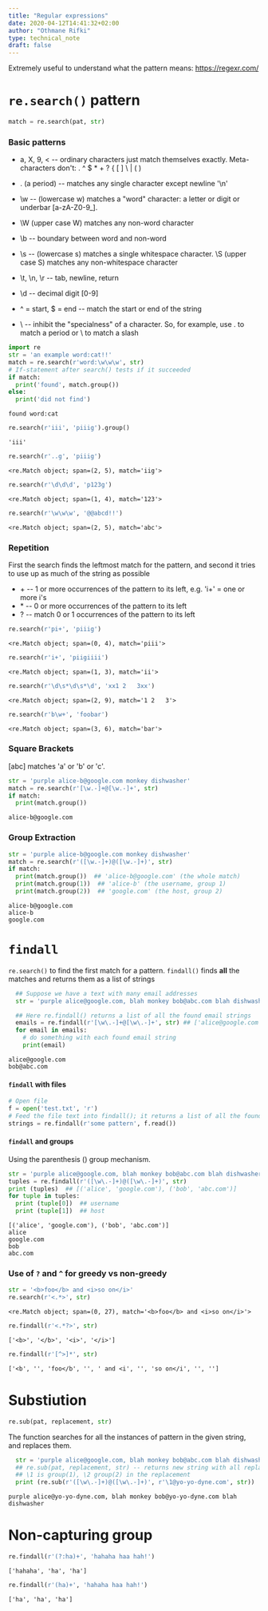 ```yaml
---
title: "Regular expressions"
date: 2020-04-12T14:41:32+02:00
author: "Othmane Rifki"
type: technical_note
draft: false
---
```

Extremely useful to understand what the pattern means: https://regexr.com/

# `re.search()` pattern
``` python
match = re.search(pat, str)
```

### Basic patterns

* a, X, 9, < -- ordinary characters just match themselves exactly. Meta-characters don't: . ^ $ * + ? { [ ] \ | ( )   

* . (a period) -- matches any single character except newline '\n'    
* \w -- (lowercase w) matches a "word" character: a letter or digit or underbar [a-zA-Z0-9_].   
* \W (upper case W) matches any non-word character   
* \b -- boundary between word and non-word   
* \s -- (lowercase s) matches a single whitespace character. \S (upper case S) matches any non-whitespace character   
* \t, \n, \r -- tab, newline, return   
* \d -- decimal digit [0-9]   
* ^ = start, $ = end -- match the start or end of the string   
* \ -- inhibit the "specialness" of a character. So, for example, use \. to match a period or \\ to match a slash  


```python
import re
str = 'an example word:cat!!'
match = re.search(r'word:\w\w\w', str)
# If-statement after search() tests if it succeeded
if match:
  print('found', match.group())
else:
  print('did not find')
```

    found word:cat



```python
re.search(r'iii', 'piiig').group()
```




    'iii'




```python
re.search(r'..g', 'piiig')
```




    <re.Match object; span=(2, 5), match='iig'>




```python
re.search(r'\d\d\d', 'p123g')
```




    <re.Match object; span=(1, 4), match='123'>




```python
re.search(r'\w\w\w', '@@abcd!!') 
```




    <re.Match object; span=(2, 5), match='abc'>



### Repetition

First the search finds the leftmost match for the pattern, and second it tries to use up as much of the string as possible

* \+ -- 1 or more occurrences of the pattern to its left, e.g. 'i+' = one or more i's
* \* -- 0 or more occurrences of the pattern to its left
* \? -- match 0 or 1 occurrences of the pattern to its left



```python
re.search(r'pi+', 'piiig')
```




    <re.Match object; span=(0, 4), match='piii'>




```python
re.search(r'i+', 'piigiiii')
```




    <re.Match object; span=(1, 3), match='ii'>




```python
re.search(r'\d\s*\d\s*\d', 'xx1 2   3xx')
```




    <re.Match object; span=(2, 9), match='1 2   3'>




```python
re.search(r'b\w+', 'foobar')
```




    <re.Match object; span=(3, 6), match='bar'>



### Square Brackets

[abc] matches 'a' or 'b' or 'c'.


```python
str = 'purple alice-b@google.com monkey dishwasher'
match = re.search(r'[\w.-]+@[\w.-]+', str)
if match:
  print(match.group())
```

    alice-b@google.com


### Group Extraction


```python
str = 'purple alice-b@google.com monkey dishwasher'
match = re.search(r'([\w.-]+)@([\w.-]+)', str)
if match:
  print(match.group())  ## 'alice-b@google.com' (the whole match)
  print(match.group(1))  ## 'alice-b' (the username, group 1)
  print(match.group(2))  ## 'google.com' (the host, group 2)
```

    alice-b@google.com
    alice-b
    google.com


# `findall`

`re.search()` to find the first match for a pattern. `findall()` finds **all** the matches and returns them as a list of strings


```python
  ## Suppose we have a text with many email addresses
  str = 'purple alice@google.com, blah monkey bob@abc.com blah dishwasher'

  ## Here re.findall() returns a list of all the found email strings
  emails = re.findall(r'[\w\.-]+@[\w\.-]+', str) ## ['alice@google.com', 'bob@abc.com']
  for email in emails:
    # do something with each found email string
    print(email)
```

    alice@google.com
    bob@abc.com


#### `findall` with files

```python
# Open file
f = open('test.txt', 'r')
# Feed the file text into findall(); it returns a list of all the found strings
strings = re.findall(r'some pattern', f.read())
```

#### `findall` and groups
Using the parenthesis () group mechanism.


```python
str = 'purple alice@google.com, blah monkey bob@abc.com blah dishwasher'
tuples = re.findall(r'([\w\.-]+)@([\w\.-]+)', str)
print (tuples)  ## [('alice', 'google.com'), ('bob', 'abc.com')]
for tuple in tuples:
  print (tuple[0])  ## username
  print (tuple[1])  ## host
```

    [('alice', 'google.com'), ('bob', 'abc.com')]
    alice
    google.com
    bob
    abc.com


### Use of `?` and `^` for greedy vs non-greedy


```python
str = '<b>foo</b> and <i>so on</i>' 
re.search(r'<.*>', str)
```




    <re.Match object; span=(0, 27), match='<b>foo</b> and <i>so on</i>'>




```python
re.findall(r'<.*?>', str)
```




    ['<b>', '</b>', '<i>', '</i>']




```python
re.findall(r'[^>]*', str)
```




    ['<b', '', 'foo</b', '', ' and <i', '', 'so on</i', '', '']



# Substiution 

``` python
re.sub(pat, replacement, str)
```
The function searches for all the instances of pattern in the given string, and replaces them.


```python
  str = 'purple alice@google.com, blah monkey bob@abc.com blah dishwasher'
  ## re.sub(pat, replacement, str) -- returns new string with all replacements,
  ## \1 is group(1), \2 group(2) in the replacement
  print (re.sub(r'([\w\.-]+)@([\w\.-]+)', r'\1@yo-yo-dyne.com', str))
```

    purple alice@yo-yo-dyne.com, blah monkey bob@yo-yo-dyne.com blah dishwasher


# Non-capturing group


```python
re.findall(r'(?:ha)+', 'hahaha haa hah!')
```




    ['hahaha', 'ha', 'ha']




```python
re.findall(r'(ha)+', 'hahaha haa hah!')
```




    ['ha', 'ha', 'ha']




```python

```
